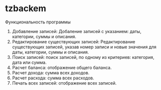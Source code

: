 # tzbackem

Функциональность программы
1. Добавление записей: Добаление записей с указанием: даты, категории, суммы и описания.
2. Редактирование существующих записей: Редактирование существующих записей, указав номер записи и новые значения для даты, категории, суммы и описания.
3. Поиск записей: поиск записей, по одному из критериев: категория, дата или сумма.
4. Расчет баланса: отображение общего баланса.
5. Расчет дохода: сумма всех доходов.
6. Расчет расхода: сумма всех расходов.
7. Печать всех записей: отображение всех записей.